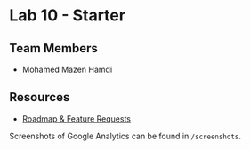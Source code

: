 # Lab 10 - Starter

## Team Members
- Mohamed Mazen Hamdi

## Resources
- [Roadmap & Feature Requests](https://canny.io/example-board)

Screenshots of Google Analytics can be found in `/screenshots`.